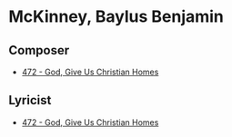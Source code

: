 # McKinney, Baylus Benjamin

## Composer

- [472 - God, Give Us Christian Homes](/hymns/472.md)

## Lyricist

- [472 - God, Give Us Christian Homes](/hymns/472.md)

